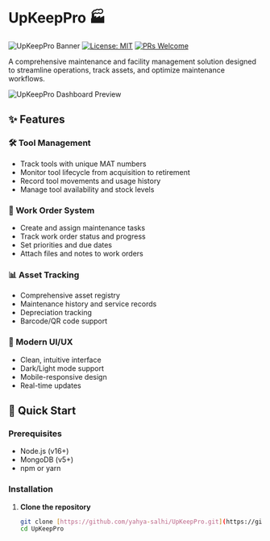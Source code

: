# UpKeepPro 🏭

![UpKeepPro Banner](https://img.shields.io/badge/UpKeepPro-Maintenance%20Management-blue)
[![License: MIT](https://img.shields.io/badge/License-MIT-yellow.svg)](https://opensource.org/licenses/MIT)
[![PRs Welcome](https://img.shields.io/badge/PRs-welcome-brightgreen.svg)](http://makeapullrequest.com)

A comprehensive maintenance and facility management solution designed to streamline operations, track assets, and optimize maintenance workflows.

![UpKeepPro Dashboard Preview](docs/images/dashboard-preview.png)

## ✨ Features

### 🛠️ Tool Management
- Track tools with unique MAT numbers
- Monitor tool lifecycle from acquisition to retirement
- Record tool movements and usage history
- Manage tool availability and stock levels

### 📝 Work Order System
- Create and assign maintenance tasks
- Track work order status and progress
- Set priorities and due dates
- Attach files and notes to work orders

### 📊 Asset Tracking
- Comprehensive asset registry
- Maintenance history and service records
- Depreciation tracking
- Barcode/QR code support

### 📱 Modern UI/UX
- Clean, intuitive interface
- Dark/Light mode support
- Mobile-responsive design
- Real-time updates

## 🚀 Quick Start

### Prerequisites
- Node.js (v16+)
- MongoDB (v5+)
- npm or yarn

### Installation

1. **Clone the repository**
   ```bash
   git clone [https://github.com/yahya-salhi/UpKeepPro.git](https://github.com/yahya-salhi/UpKeepPro.git)
   cd UpKeepPro

